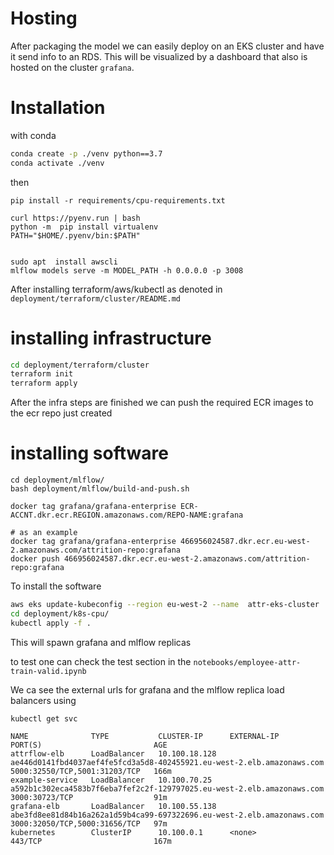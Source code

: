 # Hosting

After packaging the model we can easily deploy on an EKS cluster and have it send info to an RDS. This will be visualized by a dashboard that also is hosted on the cluster `grafana`.

# Installation

with conda 
```bash
conda create -p ./venv python==3.7
conda activate ./venv
```
then

```
pip install -r requirements/cpu-requirements.txt
```

```
curl https://pyenv.run | bash
python -m  pip install virtualenv
PATH="$HOME/.pyenv/bin:$PATH"


``` 

```
sudo apt  install awscli
mlflow models serve -m MODEL_PATH -h 0.0.0.0 -p 3008
```

After installing terraform/aws/kubectl as denoted in `deployment/terraform/cluster/README.md`
# installing infrastructure
```bash
cd deployment/terraform/cluster
terraform init
terraform apply

```

After the infra steps are finished we can push the required ECR images to the ecr repo just created
# installing software

```
cd deployment/mlflow/
bash deployment/mlflow/build-and-push.sh

docker tag grafana/grafana-enterprise ECR-ACCNT.dkr.ecr.REGION.amazonaws.com/REPO-NAME:grafana

# as an example
docker tag grafana/grafana-enterprise 466956024587.dkr.ecr.eu-west-2.amazonaws.com/attrition-repo:grafana
docker push 466956024587.dkr.ecr.eu-west-2.amazonaws.com/attrition-repo:grafana

```

To install the software

```bash
aws eks update-kubeconfig --region eu-west-2 --name  attr-eks-cluster
cd deployment/k8s-cpu/
kubectl apply -f .
```

This will spawn grafana and mlflow replicas

to test one can check the test section in the `notebooks/employee-attr-train-valid.ipynb`


We ca see the external urls for grafana and the mlflow replica load balancers using 

```kubectl get svc```

```
NAME              TYPE           CLUSTER-IP      EXTERNAL-IP                                                              PORT(S)                         AGE
attrflow-elb      LoadBalancer   10.100.18.128   ae446d0141fbd4037aef4fe5fcd3a5d8-402455921.eu-west-2.elb.amazonaws.com   5000:32550/TCP,5001:31203/TCP   166m
example-service   LoadBalancer   10.100.70.25    a592b1c302eca4583b7f6eba7fef2c2f-129797025.eu-west-2.elb.amazonaws.com   3000:30723/TCP                  91m
grafana-elb       LoadBalancer   10.100.55.138   abe3fd8ee81d84b16a262a1d59b4ca99-697322696.eu-west-2.elb.amazonaws.com   3000:32050/TCP,5000:31656/TCP   97m
kubernetes        ClusterIP      10.100.0.1      <none>                                                                   443/TCP                         167m
```

